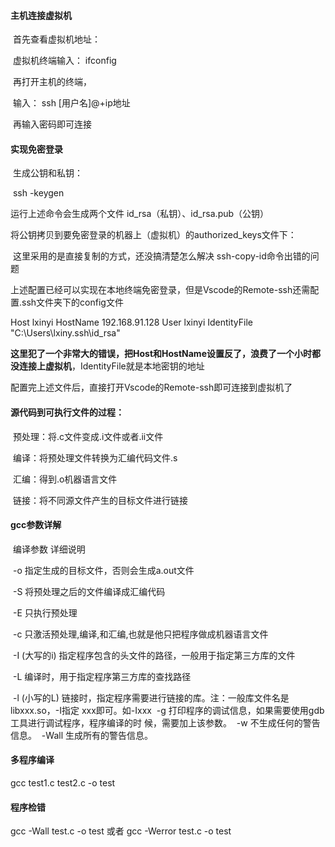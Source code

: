 #### 主机连接虚拟机

​	首先查看虚拟机地址：

​			虚拟机终端输入：	ifconfig

​	再打开主机的终端，

​								输入：	ssh [用户名]@+ip地址

​	再输入密码即可连接

#### 实现免密登录

​	生成公钥和私钥：

​	ssh -keygen

运行上述命令会生成两个文件 id_rsa（私钥）、id_rsa.pub（公钥）

将公钥拷贝到要免密登录的机器上（虚拟机）的authorized_keys文件下：

​		这里采用的是直接复制的方式，还没搞清楚怎么解决 ssh-copy-id命令出错的问题

上述配置已经可以实现在本地终端免密登录，但是Vscode的Remote-ssh还需配置.ssh文件夹下的config文件

Host lxinyi
  HostName 192.168.91.128
  User lxinyi
  IdentityFile "C:\Users\lxiny\.ssh\id_rsa"

**这里犯了一个非常大的错误，把Host和HostName设置反了，浪费了一个小时都没连接上虚拟机**，IdentityFile就是本地密钥的地址

配置完上述文件后，直接打开Vscode的Remote-ssh即可连接到虚拟机了

#### 源代码到可执行文件的过程：

​	预处理：将.c文件变成.i文件或者.ii文件

​	编译：将预处理文件转换为汇编代码文件.s

​	汇编：得到.o机器语言文件

​	链接：将不同源文件产生的目标文件进行链接

#### gcc参数详解

​	编译参数			详细说明

​	-o						指定生成的目标文件，否则会生成a.out文件

​	-S						将预处理之后的文件编译成汇编代码							

​	-E						只执行预处理

​	-c  					  只激活预处理,编译,和汇编,也就是他只把程序做成机器语言文件

​	-I (大写的i)		 指定程序包含的头文件的路径，一般用于指定第三方库的文件

​	-L						编译时，用于指定程序第三方库的查找路径

​	-l (小写的L)		链接时，指定程序需要进行链接的库。注：一般库文件名是libxxx.so，-I指定							   xxx即可。如-Ixxx
​	-g    					打印程序的调试信息，如果需要使⽤gdb⼯具进⾏调试程序，程序编译的时								候，需要加上该参数。
​	-w    					不生成任何的警告信息。
​	-Wall    			   生成所有的警告信息。



#### 多程序编译

gcc test1.c test2.c -o test

#### 程序检错

gcc -Wall test.c -o test
或者
gcc -Werror test.c -o test